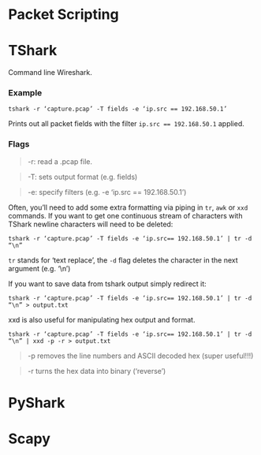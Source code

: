 # Packet Scripting

# TShark

Command line Wireshark.

### Example

```tshark -r ‘capture.pcap’ -T fields -e ‘ip.src == 192.168.50.1’ ```

Prints out all packet fields with the filter ``ip.src == 192.168.50.1`` applied.

### Flags
>-r: read a .pcap file.


>-T: sets output format (e.g. fields)


>-e: specify filters (e.g. -e ‘ip.src == 192.168.50.1’)

Often, you’ll need to add some extra formatting via piping in ``tr``, ``awk`` or ``xxd`` commands. If you want to get one continuous stream of characters with TShark newline characters will need to be deleted:

```tshark -r ‘capture.pcap’ -T fields -e ‘ip.src== 192.168.50.1’ | tr -d “\n”```

``tr`` stands for ‘text replace’, the ``-d`` flag deletes the character in the next argument (e.g. ‘\n’)

If you want to save data from tshark output simply redirect it:

```tshark -r ‘capture.pcap’ -T fields -e ‘ip.src== 192.168.50.1’ | tr -d “\n” > output.txt```

xxd is also useful for manipulating hex output and format. 

```tshark -r ‘capture.pcap’ -T fields -e ‘ip.src== 192.168.50.1’ | tr -d “\n” | xxd -p -r > output.txt```

>-p removes the line numbers and ASCII decoded hex (super useful!!!) 


>-r turns the hex data into binary (‘reverse’)


# PyShark

# Scapy

